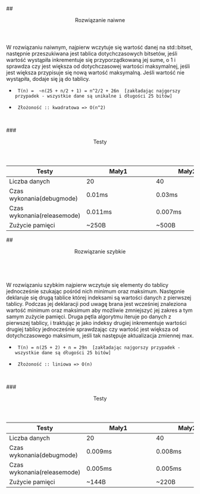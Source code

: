##<header> Rozwiązanie naiwne </header>

W rozwiązaniu naiwnym, najpierw wczytuje się wartość 
danej na std::bitset, następnie przeszukiwana jest tablica
dotychczasowych bitsetów, jeśli wartość wystąpiła inkrementuje 
się przyporządkowaną jej sume, o 1 i sprawdza czy jest
większa od dotychczasowej wartości maksymalnej, jeśli 
jest większa przypisuje się nową wartość maksymalną.
Jeśli wartość nie wystąpiła, dodaje się ją do tablicy.


*      T(n) =  ~n(25 + n/2 + 1) = n^2/2 + 26n  [zakładając najgorszy przypadek - wszystkie dane są unikalne i długości 25 bitów]
*      Złożoność :: kwadratowa => O(n^2)
<br />


###<header> Testy </header>
<table>
   <thead>
      <tr>
         <th>Testy</th>
         <th>Mały1</th>
         <th>Mały2</th>
         <th>Średni</th>
         <th>Duży</th>
      </tr>
   </thead>
   <tbody>
      <tr>
         <td>Liczba danych</td>
         <td>20</td>
         <td>40</td>
         <td>1000</td>
         <td>1000000&nbsp;&nbsp;&nbsp;&nbsp;&nbsp;&nbsp;&nbsp;&nbsp;&nbsp;&nbsp;&nbsp;&nbsp;&nbsp;&nbsp;&nbsp;&nbsp;&nbsp;&nbsp;&nbsp;&nbsp;&nbsp;&nbsp;</td>
      </tr>
      <tr>
         <td>Czas wykonania(debugmode)</td>
         <td>0.01ms&nbsp;&nbsp;&nbsp;&nbsp;&nbsp;&nbsp;&nbsp;&nbsp;&nbsp;&nbsp;&nbsp;&nbsp;&nbsp;&nbsp;&nbsp;&nbsp;&nbsp;&nbsp;&nbsp;&nbsp;&nbsp;&nbsp;&nbsp;&nbsp;</td>
         <td>0.03ms&nbsp;&nbsp;&nbsp;&nbsp;&nbsp;&nbsp;&nbsp;&nbsp;&nbsp;&nbsp;&nbsp;&nbsp;&nbsp;&nbsp;&nbsp;&nbsp;&nbsp;&nbsp;&nbsp;&nbsp;&nbsp;&nbsp;&nbsp;</td>
         <td>0.741ms&nbsp;&nbsp;&nbsp;&nbsp;&nbsp;&nbsp;&nbsp;&nbsp;&nbsp;&nbsp;&nbsp;&nbsp;&nbsp;&nbsp;&nbsp;&nbsp;&nbsp;&nbsp;&nbsp;&nbsp;&nbsp;</td>
         <td>6.7min</td>
      </tr>
      <tr>
         <td>Czas wykonania(releasemode)</td>
         <td>0.011ms&nbsp;&nbsp;&nbsp;&nbsp;&nbsp;&nbsp;&nbsp;&nbsp;&nbsp;&nbsp;&nbsp;&nbsp;&nbsp;&nbsp;&nbsp;&nbsp;&nbsp;&nbsp;&nbsp;&nbsp;&nbsp;&nbsp;&nbsp;&nbsp;</td>
         <td>0.007ms&nbsp;&nbsp;&nbsp;&nbsp;&nbsp;&nbsp;&nbsp;&nbsp;&nbsp;&nbsp;&nbsp;&nbsp;&nbsp;&nbsp;&nbsp;&nbsp;&nbsp;&nbsp;&nbsp;&nbsp;&nbsp;&nbsp;&nbsp;</td>
         <td>0.128ms&nbsp;&nbsp;&nbsp;&nbsp;&nbsp;&nbsp;&nbsp;&nbsp;&nbsp;&nbsp;&nbsp;&nbsp;&nbsp;&nbsp;&nbsp;&nbsp;&nbsp;&nbsp;&nbsp;&nbsp;&nbsp;</td>
         <td>15.614s</td>
      </tr>
      <tr>
        <td>Zużycie pamięci</td>
        <td> ~250B   </td>
        <td> ~500B   </td>
        <td> ~12kB   </td>
        <td> ~12MB   </td>
      </tr>
   </tbody>
</table>

##<header> Rozwiązanie szybkie</header>
<br />
W rozwiązaniu szybkim najpierw wczytuje się elementy do tablicy jednocześnie szukając pośród
nich minimum oraz maksimum. Następnie deklaruje się drugą tablice której indeksami są wartości
danych z pierwszej tablicy. Podczas jej deklaracji pod uwagę brana jest wcześniej znaleziona wartość
minimum oraz maksimum aby możliwie zmniejszyć jej zakres a tym samym zużycie pamięci. Druga pętla 
algorytmu iteruje po danych z pierwszej tablicy, i traktując je jako indeksy drugiej inkrementuje 
wartości drugiej tablicy jednocześnie sprawdzając czy wartość jest większa od dotychczasowego maksimum, jeśli
tak następuje aktualizacja zmiennej max.

*      T(n) = n(25 + 2) + n = 29n  [zakładając najgorszy przypadek - wszystkie dane są długości 25 bitów]
*      Złożoność :: liniowa => O(n)


<br />

###<header> Testy</header>
<table>
   <thead>
      <tr>
         <th>Testy</th>
         <th>Mały1</th>
         <th>Mały2</th>
         <th>Średni</th>
         <th>Duży</th>
      </tr>
   </thead>
   <tbody>
      <tr>
         <td>Liczba danych</td>
         <td>20</td>
         <td>40</td>
         <td>1000</td>
         <td>1000000&nbsp;&nbsp;&nbsp;&nbsp;&nbsp;&nbsp;&nbsp;&nbsp;&nbsp;&nbsp;&nbsp;&nbsp;&nbsp;&nbsp;&nbsp;&nbsp;&nbsp;&nbsp;&nbsp;&nbsp;&nbsp;&nbsp;</td>
      </tr>
      <tr>
         <td>Czas wykonania(debugmode)</td>
         <td>0.009ms&nbsp;&nbsp;&nbsp;&nbsp;&nbsp;&nbsp;&nbsp;&nbsp;&nbsp;&nbsp;&nbsp;&nbsp;&nbsp;&nbsp;&nbsp;&nbsp;&nbsp;&nbsp;&nbsp;&nbsp;&nbsp;&nbsp;&nbsp;&nbsp;</td>
         <td>0.008ms&nbsp;&nbsp;&nbsp;&nbsp;&nbsp;&nbsp;&nbsp;&nbsp;&nbsp;&nbsp;&nbsp;&nbsp;&nbsp;&nbsp;&nbsp;&nbsp;&nbsp;&nbsp;&nbsp;&nbsp;&nbsp;&nbsp;&nbsp;</td>
         <td>0.132ms&nbsp;&nbsp;&nbsp;&nbsp;&nbsp;&nbsp;&nbsp;&nbsp;&nbsp;&nbsp;&nbsp;&nbsp;&nbsp;&nbsp;&nbsp;&nbsp;&nbsp;&nbsp;&nbsp;&nbsp;&nbsp;</td>
         <td>322.758ms</td>
      </tr>
      <tr>
         <td>Czas wykonania(releasemode)</td>
         <td>0.005ms&nbsp;&nbsp;&nbsp;&nbsp;&nbsp;&nbsp;&nbsp;&nbsp;&nbsp;&nbsp;&nbsp;&nbsp;&nbsp;&nbsp;&nbsp;&nbsp;&nbsp;&nbsp;&nbsp;&nbsp;&nbsp;&nbsp;&nbsp;&nbsp;</td>
         <td>0.005ms&nbsp;&nbsp;&nbsp;&nbsp;&nbsp;&nbsp;&nbsp;&nbsp;&nbsp;&nbsp;&nbsp;&nbsp;&nbsp;&nbsp;&nbsp;&nbsp;&nbsp;&nbsp;&nbsp;&nbsp;&nbsp;&nbsp;&nbsp;</td>
         <td>0.082ms&nbsp;&nbsp;&nbsp;&nbsp;&nbsp;&nbsp;&nbsp;&nbsp;&nbsp;&nbsp;&nbsp;&nbsp;&nbsp;&nbsp;&nbsp;&nbsp;&nbsp;&nbsp;&nbsp;&nbsp;&nbsp;</td>
         <td>130.894ms</td>
      </tr>
      <tr>
        <td>Zużycie pamięci</td>
        <td>  ~144B  </td>
        <td>  ~220B  </td>
        <td>  ~4.5kB </td>
        <td>  ~4.8MB </td>
      </tr>
   </tbody>
</table>
